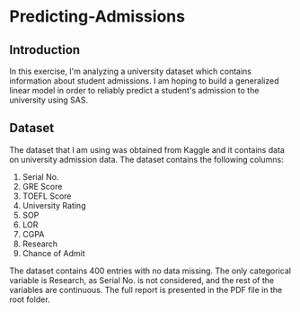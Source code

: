 # Predicting-Admissions

## Introduction

In this exercise, I'm analyzing a university dataset which contains information about student admissions. I am hoping to build a generalized linear model in order to reliably predict a student's admission to the university using SAS.

## Dataset

The dataset that I am using was obtained from Kaggle and it contains data on university admission data. The dataset contains the following columns:

1. Serial No.
2. GRE Score
3. TOEFL Score
4. University Rating
5. SOP
6. LOR
7. CGPA
8. Research
9. Chance of Admit

The dataset contains 400 entries with no data missing. The only categorical variable is Research, as Serial No. is not considered, and the rest of the variables are continuous. The full report is presented in the PDF file in the root folder.

